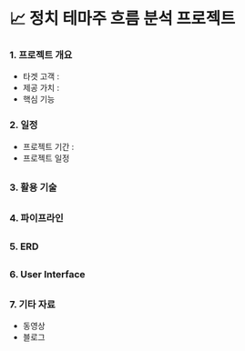 # 📈 정치 테마주 흐름 분석 프로젝트

### 1. 프로젝트 개요
- 타겟 고객 :
- 제공 가치 :
- 핵심 기능

### 2. 일정
- 프로젝트 기간 :
- 프로젝트 일정
  
##

### 3. 활용 기술
##

### 4. 파이프라인

##

### 5. ERD

##

### 6. User Interface

##

### 7. 기타 자료
- 동영상
- 블로그 
